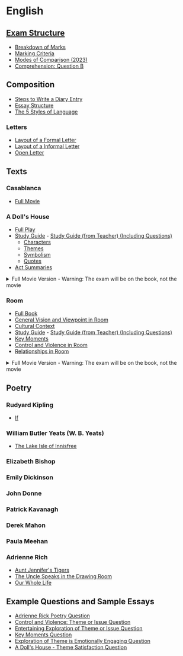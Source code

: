 # English
## [Exam Structure](exam-structure/exam-structure.md)
- [Breakdown of Marks](exam-structure/breakdown-of-marks.md)
- [Marking Criteria](exam-structure/marking-criteria.md)
- [Modes of Comparison (2023)](exam-structure/modes-of-comparison.md)
- [Comprehension: Question B](exam-structure/comprehension-question-b.md)
## Composition
- [Steps to Write a Diary Entry](composition/steps-to-write-a-diary-entry.md)
- [Essay Structure](composition/essay-structure.md)
- [The 5 Styles of Language](composition/5-langauge-styles.md)
### Letters
- [Layout of a Formal Letter](composition/letters/layout-of-a-formal-letter.md)
- [Layout of a Informal Letter](composition/letters/layout-of-an-informal-letter.md)
- [Open Letter](composition/letters/open-letter.md)
## Texts
### Casablanca
- [Full Movie](https://ia601809.us.archive.org/1/items/casablanca-1942_202012/Casablanca%20%281942%29.mp4)
### A Doll's House
- [Full Play](texts/dolls-house/dolls-house.pdf)
- [Study Guide](texts/dolls-house/study-guide.md) - [Study Guide (from Teacher) (Including Questions)](texts/dolls-house/study-guide/a-dolls-house-study-guide.pdf) 
    - [Characters](texts/dolls-house/study-guide/characters.md)
    - [Themes](texts/dolls-house/study-guide/themes.md)
    - [Symbolism](texts/dolls-house/study-guide/symbolism.md)
    - [Quotes](texts/dolls-house/study-guide/quotes.md)
- [Act Summaries](texts/dolls-house/act-summaries.md)
<details>
<summary>Full Movie Version - Warning: The exam will be on the book, not the movie</summary>
<a href="https://ia904500.us.archive.org/4/items/a-dolls-house-1973-christmas-drama-romance/A%20Doll%27s%20House%20%281973%20Christmas%2C%20Drama%2C%20Romance%29.mp4">Full Movie</a>
</details>

### Room
- [Full Book](texts/room/room.pdf)
- [General Vision and Viewpoint in Room](texts/room/general-vision-and-viewpoint.md)
- [Cultural Context](texts/room/cultural-context.md)
- [Study Guide](texts/room/study-guide.md) - [Study Guide (from Teacher) (Including Questions)](texts/room/study-guide.pdf)
- [Key Moments](texts/room/key-moments.md)
- [Control and Violence in Room](texts/room/control-and-violence.md)
- [Relationships in Room](texts/room/relationships.md)
<details>
<summary>Full Movie Version - Warning: The exam will be on the book, not the movie</summary>
<ul>
<li><a href="https://www.primevideo.com/detail/0FBAC1VTAGPV8WG67VEQGKOQ7D/ref=atv_dl_rdr">Amazon Prime</a></li>
<li><a href="https://tv.apple.com/ie/movie/room/umc.cmc.4qedzhrvrx38fydedbko7xr0l?at=1000l3V2&ct=effeteHalicore&playableId=tvs.sbd.9001%3A1070286534">Apple TV</a></li>
</ul>
</details>

## Poetry <!--Where to find poems: [Poetry Foundation](https://www.poetryfoundation.org/)-->
### Rudyard Kipling
- [If](poetry/rudyard-kipling/if.md)
### William Butler Yeats (W. B. Yeats)
- [The Lake Isle of Innisfree](poetry/w-b-yeats/the-lake-isle-of-innisfree.md)
### Elizabeth Bishop
### Emily Dickinson
### John Donne
### Patrick Kavanagh
### Derek Mahon
### Paula Meehan
### Adrienne Rich
- [Aunt Jennifer's Tigers](poetry/adrienne-rich/aunt-jennifer-tigers.md)
- [The Uncle Speaks in the Drawing Room](poetry/adrienne-rich/the-uncle-speaks-in-the-drawing-room.md)
- [Our Whole Life](poetry/adrienne-rich/our-whole-life.md)
## Example Questions and Sample Essays
- [Adrienne Rick Poetry Question](example-questions/adrienne-rich-poetry-question.md)
- [Control and Violence: Theme or Issue Question](example-questions/control-and-violence-question.md)
- [Entertaining Exploration of Theme or Issue Question](example-questions/entertaining-exploration-of-issue-question.md)
- [Key Moments Question](example-questions/key-moments-question.md)
- [Exploration of Theme is Emotionally Engaging Question](example-questions/emotionally-engaging-theme.md)
- [A Doll's House - Theme Satisfaction Question](example-questions/theme-satisfaction-a-dolls-house.md)